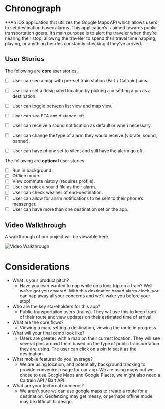 # Chronograph

**An iOS application that utilizes the Google Maps API which allows users to set destination based alarms. This application’s is aimed towards public transportation goers. It’s main purpose is to alert the traveler when they’re nearing their stop, allowing the traveler to spend their travel time napping, playing, or anything besides constantly checking if they’ve arrived.  

## User Stories
The following are **core** user stories:

- [ ] User can see a map with pre-set train station (Bart / Caltrain) pins.
- [ ] User can set a designated location by picking and setting a pin as a destination.
- [ ] User can toggle between list view and map view.
- [ ] User can see ETA and distance left.
- [ ] User can receive a sound notification as default or when necessary.
- [ ] User can change the type of alarm they would receive (vibrate, sound, banner).
- [ ] User can have phone set to silent and still have the alarm go off.


The following are **optional** user stories:

- [ ] Run in background.
- [ ] Offline mode.
- [ ] View commute history (requires profile).
- [ ] User can pick a sound file as their alarm.
- [ ] User can check weather of end-destination.
- [ ] User can allow for alarm notifications to be sent to their phone’s messenger.
- [ ] User can have more than one destination set on the app.

## Video Walkthrough

A walkthrough of our project will be viewable here.

<img src='http://i.imgur.com/link/to/your/gif/file.gif' title='Video Walkthrough' width='' alt='Video Walkthrough' />


# Considerations
* What is your product pitch?
    * Have you ever wanted to nap while on a long trip on a train? Well we've got you covered! With this destination based alarm clock, you can nap away all your concerns and we'll wake you before your stop!
* Who are the key stakeholders for this app?
    * Public transportation users (trains).  They will use this to keep track of their route and view updates on their estimated time of arrival.
* What are the core flows?
    * Viewing a map, setting a destination, viewing the route in progress.
* What will your final demo look like?
    * Users are greeted with a map on their current location. They will see several pins around them based on the type of public transportation they are using. The user can click on a pin to set it as the destination.
* What mobile features do you leverage?
    * We are using location, and potentially background tracking to provide convenient usage for our app. We are using maps but we chose to use Google Maps and Google Places, we might also need a Caltrain API / Bart API.
* What are your technical concerns?
    * We aren't sure we can use google maps to create a route for a destination. Geofencing may get messy, or perhaps offline mode may be difficult to design.
